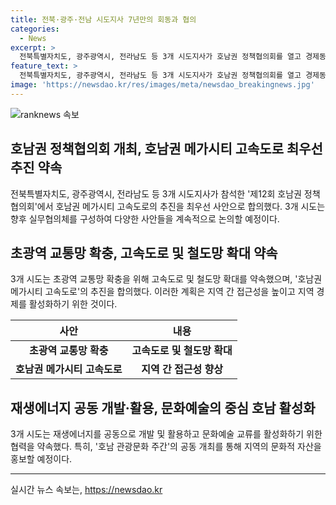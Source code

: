 ```yaml
---
title: 전북·광주·전남 시도지사 7년만의 회동과 협의
categories:
  - News
excerpt: >
  전북특별자치도, 광주광역시, 전라남도 등 3개 시도지사가 호남권 정책협의회를 열고 경제동맹을 선언했다. 실무협의체 구성으로 초광역 교통망 확충, 고속도로 및 철도 확대, 재생에너지 활용, 문화예술 교류 등 약속했다. 지역 관계 개선과 혁신적 경제 성장을 위한 긍정적인 논의가 이뤄졌으며, 지속적인 협력을 통한 지역 발전을 모색 중이다. 호남권의 향후 발전에 대한 기대가 높아지고 있다.
feature_text: >
  전북특별자치도, 광주광역시, 전라남도 등 3개 시도지사가 호남권 정책협의회를 열고 경제동맹을 선언했다. 실무협의체 구성으로 초광역 교통망 확충, 고속도로 및 철도 확대, 재생에너지 활용, 문화예술 교류 등 약속했다. 지역 관계 개선과 혁신적 경제 성장을 위한 긍정적인 논의가 이뤄졌으며, 지속적인 협력을 통한 지역 발전을 모색 중이다. 호남권의 향후 발전에 대한 기대가 높아지고 있다.
image: 'https://newsdao.kr/res/images/meta/newsdao_breakingnews.jpg'
---
```


<p><img src="https://newsdao.kr/res/images/meta/newsdao_breakingnews.jpg" alt="ranknews 속보" /></p>

<h2 data-ke-size="size26">호남권 정책협의회 개최, 호남권 메가시티 고속도로 최우선 추진 약속</h2>

<p data-ke-size="size16">전북특별자치도, 광주광역시, 전라남도 등 3개 시도지사가 참석한 '제12회 호남권 정책협의회'에서 호남권 메가시티 고속도로의 추진을 최우선 사안으로 합의했다. 3개 시도는 향후 실무협의체를 구성하여 다양한 사안들을 계속적으로 논의할 예정이다.</p>

<h2 data-ke-size="size26">초광역 교통망 확충, 고속도로 및 철도망 확대 약속</h2>

<p data-ke-size="size16">3개 시도는 초광역 교통망 확충을 위해 고속도로 및 철도망 확대를 약속했으며, '호남권 메가시티 고속도로'의 추진을 합의했다. 이러한 계획은 지역 간 접근성을 높이고 지역 경제를 활성화하기 위한 것이다.</p>

<table>
    <thead>
        <tr>
            <th style="text-align: center;"><b>사안</b></th>
            <th style="text-align: center;"><b>내용</b></th>
        </tr>
    </thead>
    <tbody>
        <tr>
            <td style="text-align: center; height: 17px;"><b>초광역 교통망 확충</b></td>
            <td style="text-align: center; height: 17px;"><b>고속도로 및 철도망 확대</b></td>
        </tr>
        <tr>
            <td style="text-align: center; height: 17px;"><b>호남권 메가시티 고속도로</b></td>
            <td style="text-align: center; height: 17px;"><b>지역 간 접근성 향상</b></td>
        </tr>
    </tbody>
</table>

<h2 data-ke-size="size26">재생에너지 공동 개발·활용, 문화예술의 중심 호남 활성화</h2>

<p data-ke-size="size16">3개 시도는 재생에너지를 공동으로 개발 및 활용하고 문화예술 교류를 활성화하기 위한 협력을 약속했다. 특히, '호남 관광문화 주간'의 공동 개최를 통해 지역의 문화적 자산을 홍보할 예정이다.</p>

<hr>

<p data-ke-size="size16"></p>
실시간 뉴스 속보는, <a href="https://newsdao.kr" rel="dofollow">https://newsdao.kr</a>


